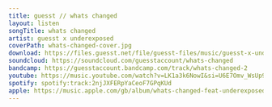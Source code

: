 ```yaml
---
title: guesst // whats changed
layout: listen
songTitle: whats changed
artist: guesst x underexposed
coverPath: whats-changed-cover.jpg
download: https://files.guesst.net/file/guesst-files/music/guesst-x-underexposed-whats-changed.aiff
soundcloud: https://soundcloud.com/guesstaccount/whats-changed
bandcamp: https://guesstaccount.bandcamp.com/track/whats-changed-2
youtube: https://music.youtube.com/watch?v=LK1a3k6NowI&si=U6E7Omv_WsUp9bKI
spotify: spotify:track:2njJXFERpYaCeoF7GPqKUd
apple: https://music.apple.com/gb/album/whats-changed-feat-underexposed/1655536738?i=1655536739
---
```


